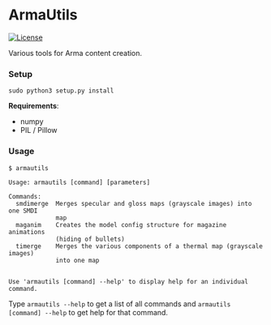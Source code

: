 ArmaUtils
=========

[![License](http://img.shields.io/badge/license-MIT-red.svg?style=flat)](https://github.com/KoffeinFlummi/ArmaUtils/blob/master/LICENSE)

Various tools for Arma content creation.


### Setup

```
sudo python3 setup.py install
```

**Requirements**:
- numpy
- PIL / Pillow


### Usage

```
$ armautils

Usage: armautils [command] [parameters]

Commands:
  smdimerge  Merges specular and gloss maps (grayscale images) into one SMDI
             map
  maganim    Creates the model config structure for magazine animations
             (hiding of bullets)
  timerge    Merges the various components of a thermal map (grayscale images)
             into one map


Use 'armautils [command] --help' to display help for an individual command.
```

Type `armautils --help` to get a list of all commands and `armautils [command] --help` to get help for that command.
